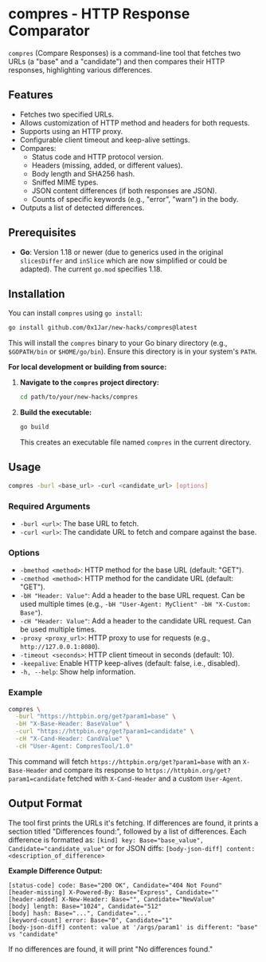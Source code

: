 # compres - HTTP Response Comparator

`compres` (Compare Responses) is a command-line tool that fetches two URLs (a "base" and a "candidate") and then compares their HTTP responses, highlighting various differences.

## Features

*   Fetches two specified URLs.
*   Allows customization of HTTP method and headers for both requests.
*   Supports using an HTTP proxy.
*   Configurable client timeout and keep-alive settings.
*   Compares:
    *   Status code and HTTP protocol version.
    *   Headers (missing, added, or different values).
    *   Body length and SHA256 hash.
    *   Sniffed MIME types.
    *   JSON content differences (if both responses are JSON).
    *   Counts of specific keywords (e.g., "error", "warn") in the body.
*   Outputs a list of detected differences.

## Prerequisites

*   **Go**: Version 1.18 or newer (due to generics used in the original `slicesDiffer` and `inSlice` which are now simplified or could be adapted). The current `go.mod` specifies 1.18.

## Installation

You can install `compres` using `go install`:

```bash
go install github.com/0x1Jar/new-hacks/compres@latest
```
This will install the `compres` binary to your Go binary directory (e.g., `$GOPATH/bin` or `$HOME/go/bin`). Ensure this directory is in your system's `PATH`.

**For local development or building from source:**

1.  **Navigate to the `compres` project directory:**
    ```bash
    cd path/to/your/new-hacks/compres
    ```
2.  **Build the executable:**
    ```bash
    go build
    ```
    This creates an executable file named `compres` in the current directory.

## Usage

```bash
compres -burl <base_url> -curl <candidate_url> [options]
```

### Required Arguments

*   `-burl <url>`: The base URL to fetch.
*   `-curl <url>`: The candidate URL to fetch and compare against the base.

### Options

*   `-bmethod <method>`: HTTP method for the base URL (default: "GET").
*   `-cmethod <method>`: HTTP method for the candidate URL (default: "GET").
*   `-bH "Header: Value"`: Add a header to the base URL request. Can be used multiple times (e.g., `-bH "User-Agent: MyClient" -bH "X-Custom: Base"`).
*   `-cH "Header: Value"`: Add a header to the candidate URL request. Can be used multiple times.
*   `-proxy <proxy_url>`: HTTP proxy to use for requests (e.g., `http://127.0.0.1:8080`).
*   `-timeout <seconds>`: HTTP client timeout in seconds (default: 10).
*   `-keepalive`: Enable HTTP keep-alives (default: false, i.e., disabled).
*   `-h, --help`: Show help information.

### Example

```bash
compres \
  -burl "https://httpbin.org/get?param1=base" \
  -bH "X-Base-Header: BaseValue" \
  -curl "https://httpbin.org/get?param1=candidate" \
  -cH "X-Cand-Header: CandValue" \
  -cH "User-Agent: CompresTool/1.0"
```

This command will fetch `https://httpbin.org/get?param1=base` with an `X-Base-Header` and compare its response to `https://httpbin.org/get?param1=candidate` fetched with `X-Cand-Header` and a custom `User-Agent`.

## Output Format

The tool first prints the URLs it's fetching. If differences are found, it prints a section titled "Differences found:", followed by a list of differences. Each difference is formatted as:
`[kind] key: Base="base_value", Candidate="candidate_value"`
or for JSON diffs:
`[body-json-diff] content: <description_of_difference>`

**Example Difference Output:**
```
[status-code] code: Base="200 OK", Candidate="404 Not Found"
[header-missing] X-Powered-By: Base="Express", Candidate=""
[header-added] X-New-Header: Base="", Candidate="NewValue"
[body] length: Base="1024", Candidate="512"
[body] hash: Base="...", Candidate="..."
[keyword-count] error: Base="0", Candidate="1"
[body-json-diff] content: value at '/args/param1' is different: "base" vs "candidate"
```
If no differences are found, it will print "No differences found."
